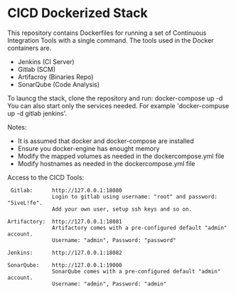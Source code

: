 # CICD Dockerized Stack

This repository contains Dockerfiles for running a set of Continuous Integration Tools with a single command. The tools used in the Docker containers are.
- Jenkins (CI Server)
- Gitlab (SCM)
- Artifacroy (Binaries Repo)
- SonarQube (Code Analysis)

To launcg the stack, clone the repository and run:
docker-compose up -d
You can also start only the services needed. For example 'docker-compuse up -d gitlab jenkins'.

Notes:
- It is assumed that docker and docker-compose are installed
- Ensure you docker-engine has enought memory 
- Modify the mapped volumes as needed in the dockercompose.yml file
- Modify hostnames as needed in the dockercompose.yml file


Access to the CICD Tools:

     Gitlab:      http://127.0.0.1:18080                                                        
                  Login to gitlab using username: "root" and password: "5iveL!fe".              
                  Add your own user, setup ssh keys and so on.                                  
                                                                                                 
    Artifactory:  http://127.0.0.1:18081                                                        
                  Artifactory comes with a pre-configured default "admin" account.              
                  Username: "admin", Password: "password"                                       
                                                                                                 
    Jenkins:      http://127.0.0.1:18082                                                        
                                                                                                 
    SonarQube:    http://127.0.0.1:19000                                                        
                  SonarQube comes with a pre-configured default "admin" account.                
                  Username: "admin", Password: "admin"